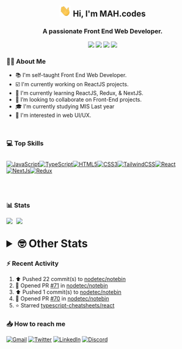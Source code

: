 <h2 align="center"><img src="./Hi.gif" width="30px" height="30px"> Hi, I'm MAH.codes</h2>

<h3 align="center">A passionate Front End Web Developer.</h3>

<div align="center">
  <a href="https://www.linux.org"><img src="https://img.shields.io/badge/OS-Linux-e06c75?style=for-the-badge&logoColor=7287fd&logo=linux&color=7287fd&labelColor=1E1E2E" /></a>
	<a href="https://archlinux.org"><img src="https://img.shields.io/badge/DISTRO-Arch-56b6c2?style=for-the-badge&logo=arch-linux&logoColor=7287fd&color=7287fd&labelColor=1E1E2E" /></a>
	<a href="https://dwm.suckless.org"><img src="https://img.shields.io/badge/WM-DWM-005577?style=for-the-badge&logo=dwm&color=7287fd&logoColor=7287fd&labelColor=1E1E2E" /></a>
	<a href="https://neovim.io"><img src="https://img.shields.io/badge/IDE-Neovim-98c379?style=for-the-badge&logo=neovim&color=7287fd&logoColor=7287fd&labelColor=1E1E2E" /></a>
</div>

### :man_technologist: About Me

- :books: I'm self-taught Front End Web Developer.
- :ballot_box_with_check: I'm currently working on ReactJS projects.
- :dart: I'm currently learning ReactJS, Redux, & NextJS.
- :eyes: I’m looking to collaborate on Front-End projects.
- :mortar_board: I'm currently studying MIS Last year
- :art: I'm interested in web UI/UX.

<br>

### :computer: Top Skills

<div style="display:flex;">

<a href="https://developer.mozilla.org/en-US/docs/Web/JavaScript" target="_blank" rel="noreferrer"><img
    src="https://raw.githubusercontent.com/danielcranney/readme-generator/main/public/icons/skills/javascript-colored.svg"
    width="36" height="36" alt="JavaScript" /></a><a href="https://www.typescriptlang.org/" target="_blank"
  rel="noreferrer"><img
    src="https://raw.githubusercontent.com/danielcranney/readme-generator/main/public/icons/skills/typescript-colored.svg"
    width="36" height="36" alt="TypeScript" /></a><a href="https://developer.mozilla.org/en-US/docs/Glossary/HTML5"
  target="_blank" rel="noreferrer"><img
    src="https://raw.githubusercontent.com/danielcranney/readme-generator/main/public/icons/skills/html5-colored.svg"
    width="36" height="36" alt="HTML5" /></a><a href="https://www.w3.org/TR/CSS/#css" target="_blank"
  rel="noreferrer"><img
    src="https://raw.githubusercontent.com/danielcranney/readme-generator/main/public/icons/skills/css3-colored.svg"
    width="36" height="36" alt="CSS3" /></a><a href="https://tailwindcss.com/" target="_blank" rel="noreferrer"><img
    src="https://raw.githubusercontent.com/danielcranney/readme-generator/main/public/icons/skills/tailwindcss-colored.svg"
    width="36" height="36" alt="TailwindCSS" /></a><a href="https://reactjs.org/" target="_blank" rel="noreferrer"><img
    src="https://raw.githubusercontent.com/danielcranney/readme-generator/main/public/icons/skills/react-colored.svg"
    width="36" height="36" alt="React" /></a><a href="https://nextjs.org/docs" target="_blank" rel="noreferrer"><img
    src="https://raw.githubusercontent.com/danielcranney/readme-generator/main/public/icons/skills/nextjs-colored.svg"
    width="36" height="36" alt="NextJs" /></a><a href="https://redux.js.org/" target="_blank" rel="noreferrer"><img
    src="https://raw.githubusercontent.com/danielcranney/readme-generator/main/public/icons/skills/redux-colored.svg"
    width="36" height="36" alt="Redux" /></a>

</div>

<br>
<br>

### :bar_chart: Stats

<img src="https://github-readme-stats.vercel.app/api?username=MAHcodes&show_icons=true&locale=en" width="49%" /><span style="display:inline-block;width:2%"></span><img src="https://github-readme-streak-stats.herokuapp.com/?user=MAHcodes&" width="49%" />

<br>

<details>
<summary style="font-size: 1.75rem; font-weight: bold;"><strong style="font-size: 1.75rem; font-weight: bold;"> 🤓 Other Stats </strong></summary>

<a href="https://www.github.com/mahcodes"><img src="https://komarev.com/ghpvc/?username=MAHcodes&style=for-the-badge" alt="MAHcodes github profile views" /></a>
<a href="https://wakatime.com/@44eeab2c-51f5-4574-a918-82e5b17d9c49"><img src="https://wakatime.com/badge/user/44eeab2c-51f5-4574-a918-82e5b17d9c49.svg?style=for-the-badge" alt="Total time coded since Jun 29 2022" /></a>

<!--START_SECTION:waka-->
![Lines of code](https://img.shields.io/badge/From%20Hello%20World%20I%27ve%20Written-255%20Thousand%20lines%20of%20code-blue)

**🐱 My GitHub Data** 

> 🏆 145 Contributions in the Year 2023
 > 
> 📦 341.2 kB Used in GitHub's Storage 
 > 
> 💼 Opted to Hire
 > 
> 📜 27 Public Repositories 
 > 
> 🔑 8 Private Repositories  
 > 
**I'm a Night 🦉** 

```text
🌞 Morning    149 commits    ███░░░░░░░░░░░░░░░░░░░░░░   14.12% 
🌆 Daytime    256 commits    ██████░░░░░░░░░░░░░░░░░░░   24.27% 
🌃 Evening    431 commits    ██████████░░░░░░░░░░░░░░░   40.85% 
🌙 Night      219 commits    █████░░░░░░░░░░░░░░░░░░░░   20.76%

```
📅 **I'm Most Productive on Monday** 

```text
Monday       184 commits    ████░░░░░░░░░░░░░░░░░░░░░   17.44% 
Tuesday      149 commits    ███░░░░░░░░░░░░░░░░░░░░░░   14.12% 
Wednesday    131 commits    ███░░░░░░░░░░░░░░░░░░░░░░   12.42% 
Thursday     120 commits    ██░░░░░░░░░░░░░░░░░░░░░░░   11.37% 
Friday       120 commits    ██░░░░░░░░░░░░░░░░░░░░░░░   11.37% 
Saturday     177 commits    ████░░░░░░░░░░░░░░░░░░░░░   16.78% 
Sunday       174 commits    ████░░░░░░░░░░░░░░░░░░░░░   16.49%

```


📊 **This Week I Spent My Time On** 

```text
⌚︎ Time Zone: Asia/Beirut

💬 Programming Languages: 
TypeScript               31 hrs 32 mins      █████████████████░░░░░░░░   69.82% 
Markdown                 3 hrs 56 mins       ██░░░░░░░░░░░░░░░░░░░░░░░   8.73% 
Lua                      1 hr 42 mins        █░░░░░░░░░░░░░░░░░░░░░░░░   3.8% 
C                        1 hr 27 mins        ░░░░░░░░░░░░░░░░░░░░░░░░░   3.23% 
conf                     1 hr 8 mins         ░░░░░░░░░░░░░░░░░░░░░░░░░   2.51%

🔥 Editors: 
Neovim                   45 hrs 9 mins       █████████████████████████   100.0%

🐱‍💻 Projects: 
NoteBin                  32 hrs 24 mins      ██████████████████░░░░░░░   71.77% 
dotfiles                 4 hrs 56 mins       ██░░░░░░░░░░░░░░░░░░░░░░░   10.95% 
vimwiki                  3 hrs 2 mins        █░░░░░░░░░░░░░░░░░░░░░░░░   6.73% 
lunarvim.org             1 hr 3 mins         ░░░░░░░░░░░░░░░░░░░░░░░░░   2.35% 
Unknown Project          57 mins             ░░░░░░░░░░░░░░░░░░░░░░░░░   2.14%

💻 Operating System: 
Linux                    45 hrs 9 mins       █████████████████████████   100.0%

```

**I Mostly Code in JavaScript** 

```text
JavaScript               14 repos            █████████████░░░░░░░░░░░░   51.85% 
Python                   3 repos             ██░░░░░░░░░░░░░░░░░░░░░░░   11.11% 
HTML                     2 repos             █░░░░░░░░░░░░░░░░░░░░░░░░   7.41% 
PHP                      2 repos             █░░░░░░░░░░░░░░░░░░░░░░░░   7.41% 
TypeScript               2 repos             █░░░░░░░░░░░░░░░░░░░░░░░░   7.41%

```



 Last Updated on 18/01/2023 18:44:50 UTC
<!--END_SECTION:waka-->

</details>

### :zap: Recent Activity

<!--RECENT_ACTIVITY:start-->
1. ⬆️ Pushed 22 commit(s) to [nodetec/notebin](https://github.com/nodetec/notebin)<br>
2. 💪 Opened PR [#71](https://github.com/nodetec/notebin/pull/71) in [nodetec/notebin](https://github.com/nodetec/notebin)<br>
3. ⬆️ Pushed 1 commit(s) to [nodetec/notebin](https://github.com/nodetec/notebin)<br>
4. 💪 Opened PR [#70](https://github.com/nodetec/notebin/pull/70) in [nodetec/notebin](https://github.com/nodetec/notebin)<br>
5. ⭐ Starred [typescript-cheatsheets/react](https://github.com/typescript-cheatsheets/react)<br>
<!--RECENT_ACTIVITY:end-->

### :inbox_tray: How to reach me

[![Gmail](https://img.shields.io/badge/Gmail-D14836?style=for-the-badge&logo=gmail&logoColor=white)](mailto:mahdotcodes@gmail.com)
[![Twitter](https://img.shields.io/badge/Twitter-1DA1F2?style=for-the-badge&logo=twitter&logoColor=white)](https://twitter.com/MAHcodes)
[![LinkedIn](https://img.shields.io/badge/LinkedIn-0077B5?style=for-the-badge&logo=linkedin&logoColor=white)](https://www.linkedin.com/in/mah-codes-66b0671b7/)
[![Discord](https://img.shields.io/badge/Discord-7289DA?style=for-the-badge&logo=discord&logoColor=white)](https://discord.com/users/404595695195258880)
